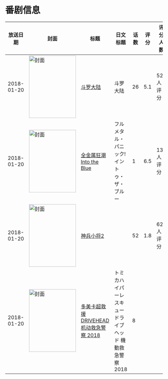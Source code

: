 # 番剧信息

|放送日期|封面|标题|日文标题|话数|评分|评分人数|
|---|---|---|---|---|---|---|
|2018-01-20|<img src="//lain.bgm.tv/pic/cover/c/94/d1/199425_jg5hD.jpg" alt="封面" style="width:150px;height:200px;object-fit:cover;">|[斗罗大陆](https://bangumi.tv/subject/199425)|斗罗大陆|26|5.1|520人评分|
|2018-01-20|<img src="//lain.bgm.tv/pic/cover/c/fc/b6/226191_9yls9.jpg" alt="封面" style="width:150px;height:200px;object-fit:cover;">|[全金属狂潮 Into the Blue](https://bangumi.tv/subject/226191)|フルメタル・パニック! イントゥ・ザ・ブルー|1|6.5|137人评分|
|2018-01-20|<img src="//lain.bgm.tv/pic/cover/c/bb/d6/247807_0q0Qu.jpg" alt="封面" style="width:150px;height:200px;object-fit:cover;">|[神兵小将2](https://bangumi.tv/subject/247807)||52|1.8|62人评分|
|2018-01-20|<img src="//lain.bgm.tv/pic/cover/c/31/e4/247817_5ofrs.jpg" alt="封面" style="width:150px;height:200px;object-fit:cover;">|[多美卡超救援 DRIVEHEAD 机动救急警察 2018](https://bangumi.tv/subject/247817)|トミカハイパーレスキュー ドライブヘッド 機動救急警察 2018|8|||
